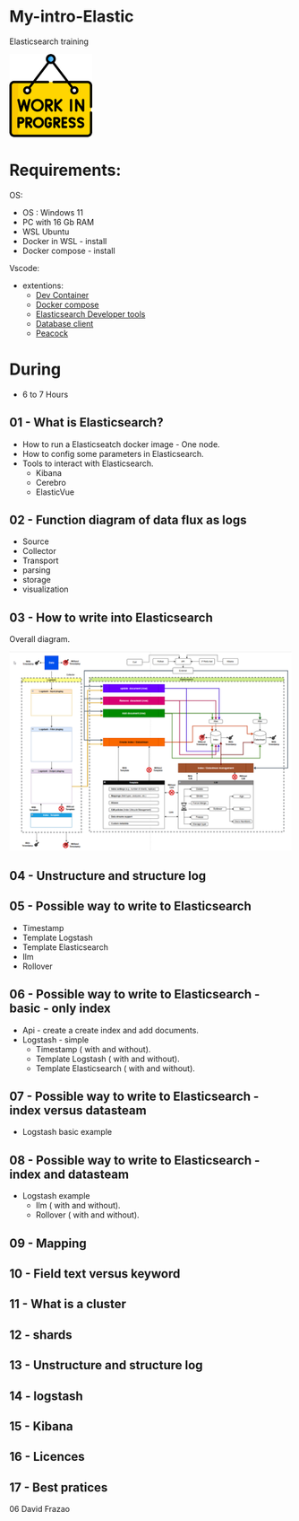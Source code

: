 # My-intro-Elastic
Elasticsearch training 

![Attention](./images/im_progress.png)

# Requirements:
OS:
- OS : Windows 11
- PC with 16 Gb RAM
- WSL Ubuntu
- Docker in WSL - install
- Docker compose - install

Vscode:
- extentions:
    - [Dev Container](https://marketplace.visualstudio.com/items?itemName=cweijan.vscode-database-client2)
    - [Docker compose](https://marketplace.visualstudio.com/items?itemName=p1c2u.docker-compose)
    - [Elasticsearch Developer tools](https://marketplace.visualstudio.com/items?itemName=crasnam.elasticdeveloper)
    - [Database client](https://marketplace.visualstudio.com/items?itemName=cweijan.vscode-database-client2)
    - [Peacock](https://marketplace.visualstudio.com/items?itemName=johnpapa.vscode-peacock)

# During 
- 6 to 7 Hours

## 01 - What is Elasticsearch?

- How to run a Elasticseatch docker image - One node.
- How to config some parameters in Elasticsearch.
- Tools to interact with Elasticsearch.
    - Kibana
    - Cerebro 
    - ElasticVue

## 02 - Function diagram of data flux as logs

- Source
- Collector
- Transport
- parsing
- storage
- visualization

## 03 - How to write into Elasticsearch

Overall diagram.

![Elastic - model](./images/elastic-model.png)

## 04 - Unstructure and structure log

## 05 - Possible way to write to Elasticsearch

- Timestamp
- Template Logstash
- Template Elasticsearch
- Ilm
- Rollover


## 06 - Possible way to write to Elasticsearch - basic - only index

- Api - create a create index and add documents.
- Logstash - simple
    - Timestamp ( with and without).
    - Template Logstash ( with and without).
    - Template Elasticsearch ( with and without).

## 07 - Possible way to write to Elasticsearch - index versus datasteam 

- Logstash basic example

## 08 - Possible way to write to Elasticsearch - index and datasteam 

- Logstash example
    - Ilm ( with and without).
    - Rollover ( with and without).

## 09 - Mapping

## 10 - Field text versus keyword

## 11 - What is a cluster

## 12 - shards

## 13 - Unstructure and structure log

## 14 - logstash 

## 15 - Kibana

## 16 - Licences

## 17 - Best pratices

06
David Frazao
